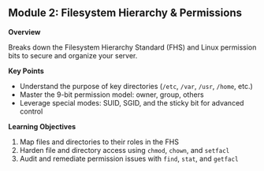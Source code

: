 ## Module 2: Filesystem Hierarchy & Permissions
 
**Overview**
 
Breaks down the Filesystem Hierarchy Standard (FHS) and Linux permission bits to secure and organize your server.
 
**Key Points**
 
- Understand the purpose of key directories (`/etc`, `/var`, `/usr`, `/home`, etc.)  
- Master the 9-bit permission model: owner, group, others  
- Leverage special modes: SUID, SGID, and the sticky bit for advanced control
 
**Learning Objectives**
 
1. Map files and directories to their roles in the FHS  
2. Harden file and directory access using `chmod`, `chown`, and `setfacl`  
3. Audit and remediate permission issues with `find`, `stat`, and `getfacl`
